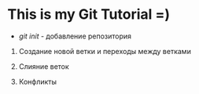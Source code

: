 # This is my Git Tutorial =)

* *git init* - добавление репозитория

1. Создание новой ветки и переходы между ветками

2. Слияние веток

3. Конфликты